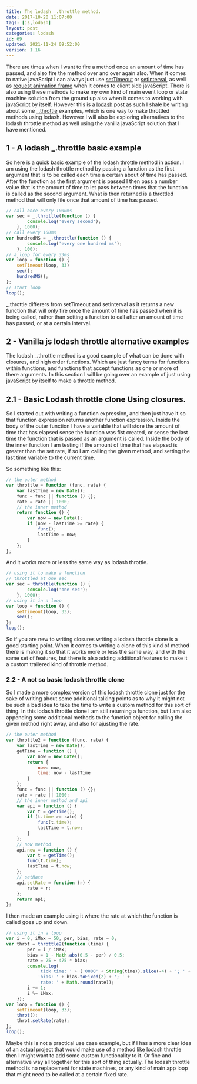 ```yaml
---
title: The lodash _.throttle method.
date: 2017-10-20 11:07:00
tags: [js,lodash]
layout: post
categories: lodash
id: 69
updated: 2021-11-24 09:52:00
version: 1.16
---
```


There are times when I want to fire a method once an amount of time has passed, and also fire the method over and over again also. When it comes to native javaScript I can always just use [setTimeout](/2018/12/06/js-settimeout/) or [setInterval](/2018/03/08/js-setinterval/), as well as [request animation frame](/2018/03/13/js-request-animation-frame/) when it comes to client side javaScript. There is also using these methods to make my own kind of main event loop or state machine solution from the ground up also when it comes to working with javaScript by itself. However this is a [lodash](https://lodash.com/) post as such I shale be writing about some [\_.throttle](https://lodash.com/docs/4.17.4#throttle) examples, which is one way to make throttled methods using lodash. However I will also be exploring alternatives to the lodash throttle method as well using the vanilla javaScript solution that I have mentioned.

<!-- more -->

## 1 -  A lodash _.throttle basic example

So here is a quick basic example of the lodash throttle method in action. I am using the lodash throttle method by passing a function as the first argument that is to be called each time a certain about of time has passed. After the function as the first argument is passed I then pass a number value that is the amount of time to let pass between times that the function is called as the second argument. What is then returned is a throttled method that will only file once that amount of time has passed.

```js
// call once every 1000ms
var sec = _.throttle(function () {
        console.log('every second');
    }, 1000);
// call every 100ms
var hundredMS = _.throttle(function () {
        console.log('every one hundred ms');
    }, 100);
// a loop for every 33ms
var loop = function () {
    setTimeout(loop, 33)
    sec();
    hundredMS();
};
// start loop
loop();
```

\_.throttle differers from setTimeout and setInterval as it returns a new function that will only fire once the amount of time has passed when it is being called, rather than setting a function to call after an amount of time has passed, or at a certain interval.

## 2 - Vanilla js lodash throttle alternative examples

The lodash \_.throttle method is a good example of what can be done with closures, and high order functions. Which are just fancy terms for functions within functions, and functions that accept functions as one or more of there arguments. In this section I will be going over an example of just using javaScript by itself to make a throttle method.

## 2.1 - Basic Lodash throttle clone Using closures.

So I started out with writing a function expression, and then just have it so that function expression returns another function expression. Inside the body of the outer function I have a variable that will store the amount of time that has elapsed sense the function was fist created, or sense the last time the function that is passed as an argument is called. Inside the body of the inner function I am testing if the amount of time that has elapsed is greater than the set rate, if so I am calling the given method, and setting the last time variable to the current time.

So something like this:

```js
// the outer method
var throttle = function (func, rate) {
    var lastTime = new Date();
    func = func || function () {};
    rate = rate || 1000;
    // the inner method
    return function () {
        var now = new Date();
        if (now - lastTime >= rate) {
            func();
            lastTime = now;
        }
    };
};
```

And it works more or less the same way as lodash throttle.

```js
// using it to make a function
// throttled at one sec
var sec = throttle(function () {
        console.log('one sec');
    }, 1000);
// using it in a loop
var loop = function () {
    setTimeout(loop, 33);
    sec();
};
loop();
```

So if you are new to writing closures writing a lodash throttle clone is a good starting point. When it comes to writing a clone of this kind of method there is making it so that it works more or less the same way, and with the same set of features, but there is also adding additional features to make it a custom trailered kind of throttle method.

### 2.2 - A not so basic lodash throttle clone

So I made a more complex version of this lodash throttle clone just for the sake of writing about some additional talking points as to why it might not be such a bad idea to take the time to write a custom method for this sort of thing. In this lodash throttle clone I am still returning a function, but I am also appending some additional methods to the function object for calling the given method right away, and also for ajusting the rate.

```js
// the outer method
var throttle2 = function (func, rate) {
    var lastTime = new Date(),
    getTime = function () {
        var now = new Date();
        return {
            now: now,
            time: now - lastTime
        }
    };
    func = func || function () {};
    rate = rate || 1000;
    // the inner method and api
    var api = function () {
        var t = getTime();
        if (t.time >= rate) {
            func(t.time);
            lastTime = t.now;
        }
    };
    // now method
    api.now = function () {
        var t = getTime();
        func(t.time);
        lastTime = t.now;
    };
    // setRate
    api.setRate = function (r) {
        rate = r;
    };
    return api;
};
```

I then made an example using it where the rate at which the function is called goes up and down.

```js
// using it in a loop
var i = 0, iMax = 50, per, bias, rate = 0;
var throt = throttle2(function (time) {
        per = i / iMax;
        bias = 1 - Math.abs(0.5 - per) / 0.5;
        rate = 25 + 475 * bias;
        console.log(
            'tick time: ' + ('0000' + String(time)).slice(-4) + '; ' +
            'bias: ' + bias.toFixed(2) + '; ' +
            'rate: ' + Math.round(rate));
        i += 1;
        i %= iMax;
    });
var loop = function () {
    setTimeout(loop, 33);
    throt();
    throt.setRate(rate);
};
loop();
```

Maybe this is not a practical use case example, but if I has a more clear idea of an actual project that would make use of a method like lodash throttle then I might want to add some custom functionality to it. Or fine and alternative way all together for this sort of thing actually. The lodash throttle method is no replacement for state machines, or any kind of main app loop that might need to be called at a certain fixed rate.